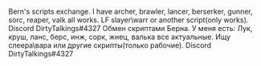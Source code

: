 Bern's scripts exchange. I have archer, brawler, lancer, berserker, gunner, sorc, reaper, valk all works. LF slayer\warr or another script(only works). Discord DirtyTalkings#4327
Обмен скриптами Берна. У меня есть: Лук, круш, ланс, берс, инж, сорк, жнец, валька все актуальные. Ищу слеера\вара или другие скрипты(только рабочие). Discord DirtyTalkings#4327
